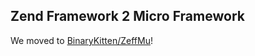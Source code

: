 ## Zend Framework 2 Micro Framework

We moved to [BinaryKitten/ZeffMu](https://github.com/BinaryKitten/ZeffMu)!
